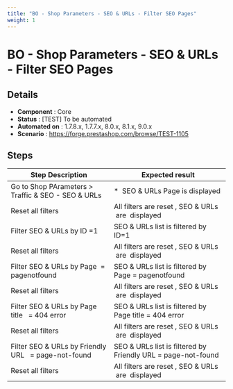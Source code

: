 ```yaml
---
title: "BO - Shop Parameters - SEO & URLs - Filter SEO Pages"
weight: 1
---
```


# BO - Shop Parameters - SEO & URLs - Filter SEO Pages
## Details
* **Component** : Core
* **Status** : [TEST] To be automated
* **Automated on** : 1.7.8.x, 1.7.7.x, 8.0.x, 8.1.x, 9.0.x
* **Scenario** : https://forge.prestashop.com/browse/TEST-1105

## Steps
| Step Description | Expected result |
| ----- | ----- |
| Go to Shop PArameters > Traffic & SEO - SEO & URLs | *  SEO & URLs Page is displayed |
| Reset all filters | All filters are reset , SEO & URLs  are  displayed |
| Filter SEO & URLs by ID =1 | SEO & URLs list is filtered by ID=1 |
| Reset all filters | All filters are reset , SEO & URLs  are  displayed |
| Filter SEO & URLs by Page  = pagenotfound | SEO & URLs list is filtered by Page = pagenotfound |
| Reset all filters | All filters are reset , SEO & URLs  are  displayed |
| Filter SEO & URLs by Page title   = 404 error | SEO & URLs list is filtered by Page title = 404 error |
| Reset all filters | All filters are reset , SEO & URLs  are  displayed |
| Filter SEO & URLs by Friendly URL   = page-not-found | SEO & URLs list is filtered by Friendly URL = page-not-found |
| Reset all filters | All filters are reset , SEO & URLs  are  displayed |
